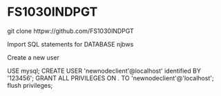 # FS1030INDPGT

git clone httpw://github.com/FS1030INDPGT

Import SQL statements for DATABASE njbws

Create a new user

USE mysql;
CREATE USER 'newnodeclient'@localhost' identified BY '123456';
GRANT ALL PRIVILEGES ON *.* TO 'newnodeclient'@'localhost';
flush privileges;

